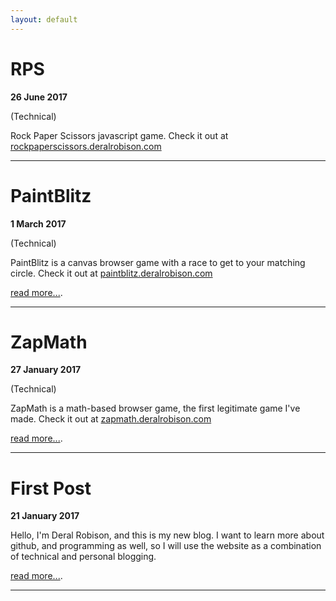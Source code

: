 ```yaml
---
layout: default
---
```


# [](#header-1)RPS

**26 June 2017** 

(Technical)

Rock Paper Scissors javascript game.
Check it out at [rockpaperscissors.deralrobison.com](http://rockpaperscissors.deralrobison.com/)

* * *

# [](#header-1)PaintBlitz

**1 March 2017** 

(Technical)

PaintBlitz is a canvas browser game with a race to get to your matching circle.
Check it out at [paintblitz.deralrobison.com](http://paintblitz.deralrobison.com/)

[read more...](pbpost.md).

* * *

# [](#header-1)ZapMath

**27 January 2017** 

(Technical)

ZapMath is a math-based browser game, the first legitimate game I've made.
Check it out at [zapmath.deralrobison.com](http://zapmath.deralrobison.com/)

[read more...](ZapPost.md).

* * *

# [](#header-1)First Post

**21 January 2017**

Hello, I'm Deral Robison, and this is my new blog. I want to learn more about github, 
and programming as well, so I will use the website as a combination of technical and 
personal blogging.

[read more...](first-post.md).

* * *


